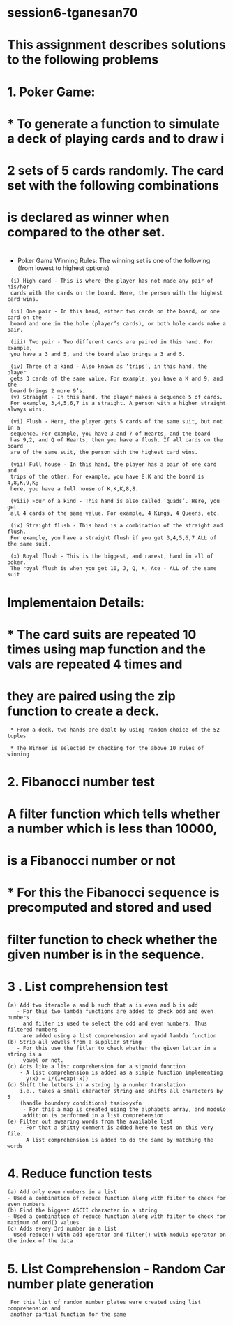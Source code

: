 # session6-tganesan70
#
# This assignment describes solutions to the following problems
#
# 1. Poker Game:
#   * To generate a function to simulate a deck of playing cards and to draw i
#     2 sets of 5 cards randomly. The card set with the following combinations
#     is declared as winner when compared to the other set. 
#     
   *  Poker Gama Winning Rules:
     The winning set is one of the following (from lowest to highest options)
     
     (i) High card - This is where the player has not made any pair of his/her 
     cards with the cards on the board. Here, the person with the highest card wins.
     
     (ii) One pair - In this hand, either two cards on the board, or one card on the 
     board and one in the hole (player’s cards), or both hole cards make a pair.
     
     (iii) Two pair - Two different cards are paired in this hand. For example, 
     you have a 3 and 5, and the board also brings a 3 and 5.
     
     (iv) Three of a kind - Also known as ‘trips’, in this hand, the player 
     gets 3 cards of the same value. For example, you have a K and 9, and the 
     board brings 2 more 9’s.
     (v) Straight - In this hand, the player makes a sequence 5 of cards. 
     For example, 3,4,5,6,7 is a straight. A person with a higher straight always wins.
     
     (vi) Flush - Here, the player gets 5 cards of the same suit, but not in a 
     sequence. For example, you have 3 and 7 of Hearts, and the board 
     has 9,2, and Q of Hearts, then you have a flush. If all cards on the board 
     are of the same suit, the person with the highest card wins.
     
     (vii) Full house - In this hand, the player has a pair of one card and 
     trips of the other. For example, you have 8,K and the board is 4,8,K,9,K; 
     here, you have a full house of K,K,K,8,8.
     
     (viii) Four of a kind - This hand is also called ‘quads’. Here, you get 
     all 4 cards of the same value. For example, 4 Kings, 4 Queens, etc.
     
     (ix) Straight flush - This hand is a combination of the straight and flush. 
     For example, you have a straight flush if you get 3,4,5,6,7 ALL of the same suit.
     
     (x) Royal flush - This is the biggest, and rarest, hand in all of poker. 
     The royal flush is when you get 10, J, Q, K, Ace - ALL of the same suit
     
# Implementaion Details:
#     * The card suits are repeated 10 times using map function and the vals are repeated 4 times and 
#     they are paired using the zip function to create a deck.
     
     * From a deck, two hands are dealt by using random choice of the 52 tuples
     
     * The Winner is selected by checking for the above 10 rules of winning
     
     
# 2. Fibanocci number test 
#    A filter function which tells whether a number which is less than 10000, 
#    is a Fibanocci number or not
#    * For this the Fibanocci sequence is precomputed and stored and used
#      filter function to check whether the given number is in the sequence.
   
# 3 . List comprehension test
    (a) Add two iterable a and b such that a is even and b is odd
       - For this two lambda functions are added to check odd and even numbers 
         and filter is used to select the odd and even numbers. Thus filtered numbers 
         are added using a list comprehension and myadd lambda function
    (b) Strip all vowels from a supplier string
       - For this use the fitler to check whether the given letter in a string is a
         vowel or not.
    (c) Acts like a list comprehension for a sigmoid function
        - A list comprehension is added as a simple function implementing
          y(x) = 1/(1+exp(-x))
    (d) Shift the letters in a string by a number translation
        i.e., takes a small character string and shifts all characters by 5 
        (handle boundary conditions) tsai>>yxfn
         - For this a map is created using the alphabets array, and modulo 
         addition is performed in a list comprehension
    (e) Filter out swearing words from the available list
        - For that a shitty comment is added here to test on this very file.
          A list comprehension is added to do the same by matching the words

# 4. Reduce function tests
    (a) Add only even numbers in a list 
    - Used a combination of reduce function along with filter to check for even numbers
    (b) Find the biggest ASCII character in a string
    - Used a combination of reduce function along with filter to check for maximum of ord() values
    (c) Adds every 3rd number in a list
    - Used reduce() with add operator and filter() with modulo operator on the index of the data

# 5. List Comprehension - Random Car number plate generation 
     For this list of random number plates ware created using list comprehension and
     another partial function for the same
     
    
    
    
     
     